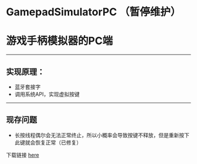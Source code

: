 # GamepadSimulatorPC （暂停维护）
# 游戏手柄模拟器的PC端
***
## 实现原理：
  - 蓝牙套接字
  - 调用系统API，实现虚拟按键
***
## 现存问题
  - 长按线程偶尔会无法正常终止，所以小概率会导致按键不释放，但是重新按下此键就会恢复正常（已修复）
  
下载链接 [here](https://github.com/FrontmanwithWLJ/GamepadSimulatorPC/blob/master/%E6%B8%B8%E6%88%8F%E6%A8%A1%E6%8B%9F%E5%99%A8.rar)

